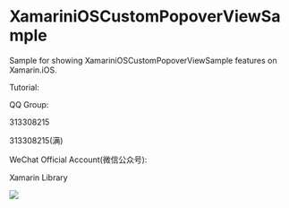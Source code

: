 # XamariniOSCustomPopoverViewSample
Sample for showing XamariniOSCustomPopoverViewSample features on Xamarin.iOS.


Tutorial:



QQ Group:

313308215

313308215(满)

WeChat Official Account(微信公众号):

Xamarin Library

<img src="https://github.com/jingliancui/XamarinFormsTencentX5Sample/blob/master/Images/wechatqrcode.jpg?raw=true"/>
